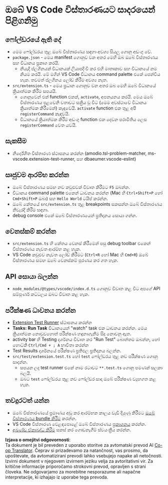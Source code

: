 <!--
CO_OP_TRANSLATOR_METADATA:
{
  "original_hash": "eae2c0ea18160a3e7a63ace7b53897d7",
  "translation_date": "2025-05-09T04:59:35+00:00",
  "source_file": "code/07.Lab/01/AIPC/extensions/phi3ext/vsc-extension-quickstart.md",
  "language_code": "sl"
}
-->
# ඔබේ VS Code විස්තාරණයට සාදරයෙන් පිළිගනිමු

## ෆෝල්ඩරයේ ඇති දේ

* මෙම ෆෝල්ඩරය තුළ ඔබේ විස්තාරණය සඳහා අවශ්‍ය සියලු ගොනු අඩංගු වේ.
* `package.json` - මෙය manifest ගොනුව වන අතර මෙහි ඔබ ඔබේ විස්තාරණය සහ විධානය ප්‍රකාශ කරයි.
  * නියැදි ප්ලගිනයක් විධානයක් ලියාපදිංචි කර එහි මාතෘකාව සහ විධානයේ නම නියම කරයි. මේ මගින් VS Code විධානය command palette එකේ පෙන්විය හැක. තවමත් ප්ලගිනය ලෝඩ් කිරීම අවශ්‍ය නැත.
* `src/extension.ts` - මෙය ප්‍රධාන ගොනුව වන අතර ඔබ මෙහි ඔබේ විධානයේ ක්‍රියාත්මක කිරීම සපයයි.
  * ගොනුවෙන් එක් function එකක්, `activate`, අපනයනය කරයි. මෙය ඔබේ විස්තාරණය පළවෙනි වතාවට සක්‍රීය වූ විට (මෙම අවස්ථාවේ විධානය ක්‍රියාත්මක කිරීමෙන්) කැඳවෙයි. `activate` function එක තුළ අපි `registerCommand` කැඳවයි.
  * විධානයේ ක්‍රියාත්මක කිරීම අඩංගු function එක දෙවන පරාමිතිය ලෙස `registerCommand` වෙත යවයි.

## සැකසීම

* නිර්දේශිත විස්තාරණ ස්ථාපනය කරන්න (amodio.tsl-problem-matcher, ms-vscode.extension-test-runner, සහ dbaeumer.vscode-eslint)


## සෘජුවම ආරම්භ කරන්න

* ඔබේ විස්තාරණය සමඟ නව කවුළුවක් විවෘත කිරීමට `F5` ඔබන්න.
* විධානය command palette එකෙන් ධාවනය කරන්න (Mac හි `Ctrl+Shift+P` හෝ `Cmd+Shift+P` ඔබා) සහ `Hello World` ටයිප් කරන්න.
* ඔබේ කේතයේ `src/extension.ts` තුළ breakpoints සකසන්න ඔබේ විස්තාරණය නිවැරදි කිරීම සඳහා.
* debug console එකේ ඔබේ විස්තාරණයෙන් ප්‍රතිදානය සොයා ගන්න.

## වෙනස්කම් කරන්න

* `src/extension.ts` හි කේතය වෙනස් කිරීමෙන් පසු debug toolbar එකෙන් විස්තාරණය නැවත ආරම්භ කළ හැක.
* VS Code කවුළුව නැවත ලෝඩ් කිරීමට (`Ctrl+R` හෝ Mac හි `Cmd+R`) ඔබේ විස්තාරණය සමඟ ඔබේ වෙනස්කම් පූරණය කර ගත හැක.

## API සොයා බලන්න

* `node_modules/@types/vscode/index.d.ts` ගොනුව විවෘත කළ විට අපගේ API සම්පූර්ණ කට්ටලය ඔබට විවෘත කළ හැක.

## පරීක්ෂණ ධාවනය කරන්න

* [Extension Test Runner](https://marketplace.visualstudio.com/items?itemName=ms-vscode.extension-test-runner) ස්ථාපනය කරන්න
* **Tasks: Run Task** විධානයෙන් "watch" task එක ධාවනය කරන්න. මෙය ක්‍රියාත්මක නොවුවහොත් පරීක්ෂණ හඳුනාගැනීම සිදු නොවනු ඇත.
* activity bar හි Testing දර්ශනය විවෘත කර "Run Test" බොත්තම ඔබන්න, හෝ හොට්කි `Ctrl/Cmd + ; A` භාවිතා කරන්න
* Test Results දර්ශනයේ පරීක්ෂණ ප්‍රතිඵල ප්‍රතිදානය බලන්න.
* `src/test/extension.test.ts` හෝ `test` ෆෝල්ඩරය තුළ නව පරීක්ෂණ ගොනු සාදන්න.
  * සපයන ලද test runner එකේ නාම රටාවට `**.test.ts` ගොනු පමණක් සලකා බලයි.
  * ඔබට `test` ෆෝල්ඩරය තුළ නව ෆෝල්ඩර සාදා ඔබේ පරීක්ෂණ ව්‍යුහගත කළ හැක.

## තවදුරටත් යන්න

* ඔබේ විස්තාරණයේ ප්‍රමාණය අඩු කර ආරම්භක කාලය වැඩි දියුණු කිරීමට [ඔබේ විස්තාරණය bundle කිරීම](https://code.visualstudio.com/api/working-with-extensions/bundling-extension?WT.mc_id=aiml-137032-kinfeylo) කරන්න.
* VS Code විස්තාරණ වෙළඳපොළේ ඔබේ විස්තාරණය [ප්‍රකාශනය](https://code.visualstudio.com/api/working-with-extensions/publishing-extension?WT.mc_id=aiml-137032-kinfeylo) කරන්න.
* [අඛණ්ඩ ඒකාබද්ධ කිරීම](https://code.visualstudio.com/api/working-with-extensions/continuous-integration?WT.mc_id=aiml-137032-kinfeylo) සකස් කර ගොඩනැගීම් ස්වයංක්‍රීය කරන්න.

**Izjava o omejitvi odgovornosti**:  
Ta dokument je bil preveden z uporabo storitve za avtomatski prevod AI [Co-op Translator](https://github.com/Azure/co-op-translator). Čeprav si prizadevamo za natančnost, vas prosimo, da upoštevate, da avtomatizirani prevodi lahko vsebujejo napake ali netočnosti. Izvirni dokument v njegovem izvirnem jeziku velja za avtoritativni vir. Za kritične informacije priporočamo strokovni prevod, opravljen s strani človeka. Ne odgovarjamo za morebitne nesporazume ali napačne interpretacije, ki izhajajo iz uporabe tega prevoda.